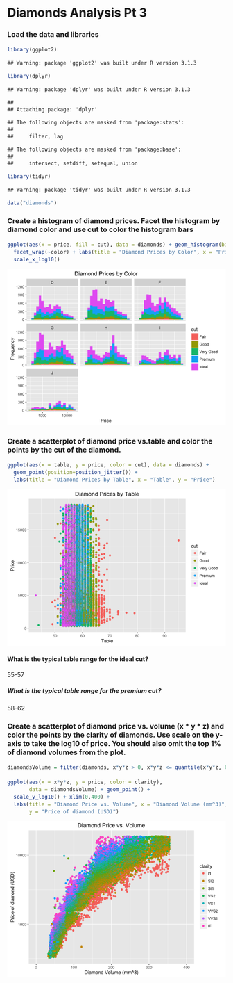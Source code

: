 # Diamonds Analysis Pt 3
### Load the data and libraries

```r
library(ggplot2)
```

```
## Warning: package 'ggplot2' was built under R version 3.1.3
```

```r
library(dplyr)
```

```
## Warning: package 'dplyr' was built under R version 3.1.3
```

```
## 
## Attaching package: 'dplyr'
```

```
## The following objects are masked from 'package:stats':
## 
##     filter, lag
```

```
## The following objects are masked from 'package:base':
## 
##     intersect, setdiff, setequal, union
```

```r
library(tidyr)
```

```
## Warning: package 'tidyr' was built under R version 3.1.3
```

```r
data("diamonds")
```

### Create a histogram of diamond prices. Facet the histogram by diamond color and use cut to color the histogram bars

```r
ggplot(aes(x = price, fill = cut), data = diamonds) + geom_histogram(binwidth = .1) + 
  facet_wrap(~color) + labs(title = "Diamond Prices by Color", x = "Price", y = "Frequency") + 
  scale_x_log10()
```

![](Diamonds_Analysis_Pt_3_files/figure-html/unnamed-chunk-2-1.png)

### Create a scatterplot of diamond price vs.table and color the points by the cut of the diamond.

```r
ggplot(aes(x = table, y = price, color = cut), data = diamonds) + 
  geom_point(position=position_jitter()) + 
  labs(title = "Diamond Prices by Table", x = "Table", y = "Price")
```

![](Diamonds_Analysis_Pt_3_files/figure-html/unnamed-chunk-3-1.png)

#### What is the typical table range for the ideal cut?
55-57

##### What is the typical table range for the premium cut?
58-62

### Create a scatterplot of diamond price vs. volume (x * y * z) and color the points by the clarity of diamonds. Use scale on the y-axis to take the log10 of price. You should also omit the top 1% of diamond volumes from the plot.


```r
diamondsVolume = filter(diamonds, x*y*z > 0, x*y*z <= quantile(x*y*z, 0.99))

ggplot(aes(x = x*y*z, y = price, color = clarity), 
       data = diamondsVolume) + geom_point() +  
  scale_y_log10() + xlim(0,400) +
  labs(title = "Diamond Price vs. Volume", x = "Diamond Volume (mm^3)",
       y = "Price of diamond (USD)")
```

![](Diamonds_Analysis_Pt_3_files/figure-html/unnamed-chunk-4-1.png)

